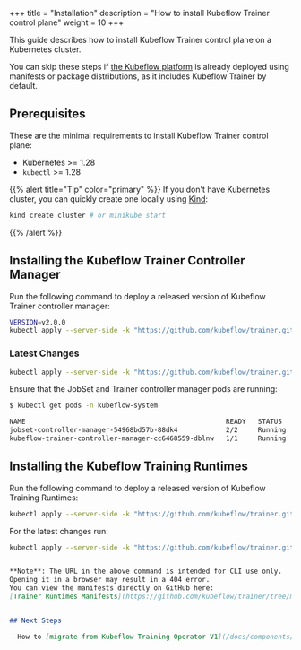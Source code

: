 +++
title = "Installation"
description = "How to install Kubeflow Trainer control plane"
weight = 10
+++

This guide describes how to install Kubeflow Trainer control plane on a Kubernetes cluster.

You can skip these steps if [the Kubeflow platform](https://www.kubeflow.org/docs/started/installing-kubeflow/)
is already deployed using manifests or package distributions, as it includes Kubeflow Trainer by default.

## Prerequisites

These are the minimal requirements to install Kubeflow Trainer control plane:

- Kubernetes >= 1.28
- `kubectl` >= 1.28

{{% alert title="Tip" color="primary" %}}
If you don't have Kubernetes cluster, you can quickly create one locally using [Kind](https://kind.sigs.k8s.io/docs/user/quick-start#installing-with-a-package-manager):

```bash
kind create cluster # or minikube start
```

{{% /alert %}}

## Installing the Kubeflow Trainer Controller Manager

Run the following command to deploy a released version of Kubeflow Trainer controller manager:

```bash
VERSION=v2.0.0
kubectl apply --server-side -k "https://github.com/kubeflow/trainer.git/manifests/overlays/manager?ref=${VERSION}"
```

### Latest Changes

```bash
kubectl apply --server-side -k "https://github.com/kubeflow/trainer.git/manifests/overlays/manager?ref=master"
```

Ensure that the JobSet and Trainer controller manager pods are running:

```bash
$ kubectl get pods -n kubeflow-system

NAME                                                  READY   STATUS    RESTARTS   AGE
jobset-controller-manager-54968bd57b-88dk4            2/2     Running   0          65s
kubeflow-trainer-controller-manager-cc6468559-dblnw   1/1     Running   0          65s
```

## Installing the Kubeflow Training Runtimes

Run the following command to deploy a released version of Kubeflow Training Runtimes:

```bash
kubectl apply --server-side -k "https://github.com/kubeflow/trainer.git/manifests/overlays/runtimes?ref=${VERSION}"
```

For the latest changes run:

```bash
kubectl apply --server-side -k "https://github.com/kubeflow/trainer.git/manifests/overlays/runtimes?ref=master" 
```
```md

**Note**: The URL in the above command is intended for CLI use only.  
Opening it in a browser may result in a 404 error.  
You can view the manifests directly on GitHub here:  
[Trainer Runtimes Manifests](https://github.com/kubeflow/trainer/tree/master/manifests/base/runtimes)


## Next Steps

- How to [migrate from Kubeflow Training Operator V1](/docs/components/trainer/operator-guides/migration).
